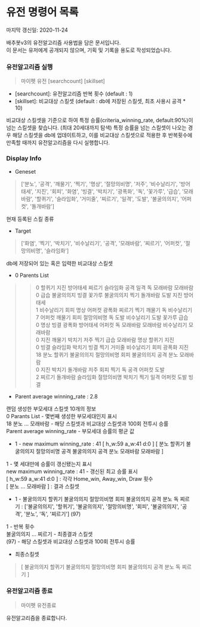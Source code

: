 # 유전 명령어 목록
마지막 갱신일: 2020-11-24 

배추봇v3의 유전알고리즘 사용법을 담은 문서입니다.  
이 문서는 유저에게 공개되지 않으며, 기획 및 기록을 용도로 작성되었습니다.  

### 유전알고리즘 실행
> 마이펫 유전 [searchcount] [skillset]
- [searchcount]: 유전알고리즘 반복 횟수 (default : 1)
- [skillset]: 비교대상 스킬셋 (default : db에 저장된 스킬셋, 최초 사용시 공격 * 10)

비교대상 스킬셋을 기준으로 하여 특정 승률(criteria_winning_rate, default:90%)이 넘는 스킬셋을 찾습니다. (최대 20세대까지 탐색)
특정 승률을 넘는 스킬셋이 나오는 경우 해당 스킬셋을 db에 업데이트하고,
이를 비교대상 스킬셋으로 적용한 후 반복횟수에 만족할 때까지 유전알고리즘을 다시 실행합니다.

### Display Info
- Geneset  
> ['분노', '공격', '깨물기', '찍기', '명상', '절망의비명', '저주', '비수날리기', '방어태세', '지진', '회피', '화염', '빙결', '박치기', '광폭화', '독', '꽃가루', '급습', '모래바람', '할퀴기', '슬라임화', '거미줄', '찌르기', '일격', '도발', '불굴의의지', '어퍼컷', '돌개바람']

현재 등록된 스킬 종류  

- Target  
> ['화염', '찍기', '박치기', '비수날리기', '공격', '모래바람', '찌르기', '어퍼컷', '절망의비명', '슬라임화']

db에 저장되어 있는 혹은 입력한 비교대상 스킬셋  

- 0 Parents List  
>>  0    할퀴기 지진 방어태세 찌르기 슬라임화 공격 일격 독 모래바람 모래바람  
>>  0    급습 불굴의의지 빙결 꽃가루 불굴의의지 찍기 돌개바람 도발 지진 방어태세  
>>  1    비수날리기 회피 명상 어퍼컷 광폭화 찌르기 찍기 깨물기 독 비수날리기  
>>  7    어퍼컷 깨물기 회피 절망의비명 독 도발 비수날리기 도발 꽃가루 급습  
>>  0    명상 빙결 광폭화 방어태세 어퍼컷 독 모래바람 모래바람 비수날리기 모래바람  
>>  0    지진 깨물기 박치기 저주 찍기 급습 모래바람 명상 할퀴기 지진  
>>  0    빙결 슬라임화 박치기 빙결 찍기 거미줄 비수날리기 회피 광폭화 지진  
>> 18    분노 할퀴기 불굴의의지 절망의비명 회피 불굴의의지 공격 분노 모래바람   
>>  0    지진 박치기 돌개바람 저주 회피 찍기 독 공격 어퍼컷 도발  
>>  2    찌르기 돌개바람 슬라임화 절망의비명 박치기 찍기 일격 어퍼컷 도발 빙결  
- Parent average winning_rate : 2.8  

랜덤 생성한 부모세대 스킬셋 10개의 정보  
0 Parants List - 몇번째 생성한 부모세대인지 표시  
18    분노 ... 모래바람 - 해당 스킬셋과 비교대상 스킬셋과 100회 전투시 승률  
Parent average winning_rate - 부모세대 승률의 평균 값  

-  1 - new maximum winning_rate : 41    [ h_w:59    a_w:41    d:0 ]    [ 분노 할퀴기 불굴의의지 절망의비명 공격 불굴의의지 공격 분노 모래바람 모래바람 ]  

1 - 몇 세대만에 승률이 갱신됐는지 표시  
new maximum winning_rate : 41 - 갱신된 최고 승률 표시  
[ h_w:59    a_w:41    d:0 ] : 각각 Home_win, Away_win, Draw 횟수  
[ 분노 ... 모래바람 ] : 결과 스킬셋  

- 1 - 불굴의의지 할퀴기 불굴의의지 절망의비명 회피 불굴의의지 공격 분노 독 찌르기 : ['불굴의의지', '할퀴기', '불굴의의지', '절망의비명', '회피', '불굴의의지', '공격', '분노', '독', '찌르기'] (97)  

1 - 반복 횟수  
불굴의의지 ... 찌르기 - 최종결과 스킬셋  
(97) - 해당 스킬셋과 비교대상 스킬셋과 100회 전투시 승률  

- 최종스킬셋  
> [ 불굴의의지 할퀴기 불굴의의지 절망의비명 회피 불굴의의지 공격 분노 독 찌르기 ]


### 유전알고리즘 종료
> 마이펫 유전종료

유전알고리즘을 종료합니다.